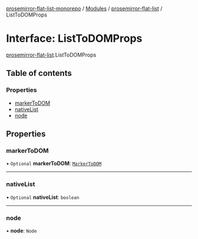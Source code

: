 [prosemirror-flat-list-monorepo](../README.md) / [Modules](../modules.md) / [prosemirror-flat-list](../modules/prosemirror_flat_list.md) / ListToDOMProps

# Interface: ListToDOMProps

[prosemirror-flat-list](../modules/prosemirror_flat_list.md).ListToDOMProps

## Table of contents

### Properties

- [markerToDOM](prosemirror_flat_list.ListToDOMProps.md#markertodom)
- [nativeList](prosemirror_flat_list.ListToDOMProps.md#nativelist)
- [node](prosemirror_flat_list.ListToDOMProps.md#node)

## Properties

### markerToDOM

• `Optional` **markerToDOM**: [`MarkerToDOM`](../modules/prosemirror_flat_list.md#markertodom)

___

### nativeList

• `Optional` **nativeList**: `boolean`

___

### node

• **node**: `Node`
